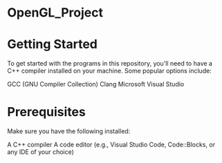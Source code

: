 # OpenGL_Project

# Getting Started
To get started with the programs in this repository, you'll need to have a C++ compiler installed on your machine. Some popular options include:

  GCC (GNU Compiler Collection)
  Clang
  Microsoft Visual Studio
  
# Prerequisites
Make sure you have the following installed:

A C++ compiler
A code editor (e.g., Visual Studio Code, Code::Blocks, or any IDE of your choice)
